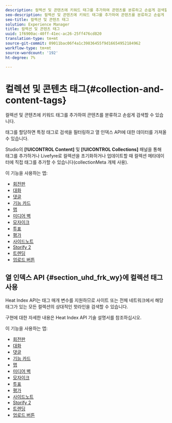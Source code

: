 ```yaml
---
description: 컬렉션 및 콘텐츠에 키워드 태그를 추가하여 콘텐츠를 분류하고 손쉽게 검색할 수 있습니다.
seo-description: 컬렉션 및 콘텐츠에 키워드 태그를 추가하여 콘텐츠를 분류하고 손쉽게 검색할 수 있습니다.
seo-title: 컬렉션 및 콘텐츠 태그
solution: Experience Manager
title: 컬렉션 및 콘텐츠 태그
uuid: 1f6900ac-40ff-41ec-ac26-25ff476cd820
translation-type: tm+mt
source-git-commit: 09011bac06f4a1c39836455f9d16654952184962
workflow-type: tm+mt
source-wordcount: '192'
ht-degree: 7%

---
```



# 컬렉션 및 콘텐츠 태그{#collection-and-content-tags}

컬렉션 및 콘텐츠에 키워드 태그를 추가하여 콘텐츠를 분류하고 손쉽게 검색할 수 있습니다.

태그를 할당하면 특정 태그로 검색을 필터링하고 열 인덱스 API에 대한 데이터를 가져올 수 있습니다.

Studio의 **[!UICONTROL Content]** 및 **[!UICONTROL Collections]** 패널을 통해 태그를 추가하거나 Livefyre로 컬렉션을 초기화하거나 업데이트할 때 컬렉션 메타데이터에 직접 태그를 추가할 수 있습니다(collectionMeta 개체 사용).

이 기능을 사용하는 앱:

* [회전판](/help/using/c-about-apps/c-carousel-app/c-carousel-app.md#c_carousel_app)
* [대화](/help/using/c-about-apps/c-chat-app/c-chat-app.md#c_chat_app)
* [댓글](/help/using/c-about-apps/c-comments/c-comments.md)
* [기능 카드](/help/using/c-about-apps/c-feature-card-app/c-feature-card-app.md#c_feature_card_app)
* [맵](/help/using/c-about-apps/c-map-app/c-map-app.md#c_map_app)
* [미디어 벽](/help/using/c-about-apps/c-media-wall-app/c-media-wall-app.md#c_media_wall_app)
* [모자이크](/help/using/c-about-apps/c-mosaic-app/c-mosaic-app.md#c_mosaic_app)
* [투표](/help/using/c-about-apps/c-polls-app/c-polls-app.md#c_polls_app)
* [평가](/help/using/c-about-apps/c-reviews-app/c-reviews-app.md#c_reviews_app)
* [사이드노트](/help/using/c-about-apps/c-sidenotes-app/c-sidenotes-app.md#c_sidenotes_app)
* [Storify 2](/help/using/c-about-apps/c-storify2/c-storify2.md#c_storify2)
* [트렌딩](/help/using/c-about-apps/c-trending-app/c-trending-app.md#c_trending_app)
* [업로드 버튼](/help/using/c-about-apps/c-upload-button-app/c-upload-button-app.md#c_upload_button_app)

## 열 인덱스 API {#section_uhd_frk_wy}에 컬렉션 태그 사용

Heat Index API는 태그 매개 변수를 지원하므로 사이트 또는 전체 네트워크에서 해당 태그가 있는 모든 컬렉션의 상대적인 핫라인을 검색할 수 있습니다.

구현에 대한 자세한 내용은 Heat Index API 기술 설명서를 참조하십시오.

이 기능을 사용하는 앱:

* [회전판](/help/using/c-about-apps/c-carousel-app/c-carousel-app.md#c_carousel_app)
* [대화](/help/using/c-about-apps/c-chat-app/c-chat-app.md#c_chat_app)
* [댓글](/help/using/c-about-apps/c-comments/c-comments.md)
* [기능 카드](/help/using/c-about-apps/c-feature-card-app/c-feature-card-app.md#c_feature_card_app)
* [맵](/help/using/c-about-apps/c-map-app/c-map-app.md#c_map_app)
* [미디어 벽](/help/using/c-about-apps/c-media-wall-app/c-media-wall-app.md#c_media_wall_app)
* [모자이크](/help/using/c-about-apps/c-mosaic-app/c-mosaic-app.md#c_mosaic_app)
* [투표](/help/using/c-about-apps/c-polls-app/c-polls-app.md#c_polls_app)
* [평가](/help/using/c-about-apps/c-reviews-app/c-reviews-app.md#c_reviews_app)
* [사이드노트](/help/using/c-about-apps/c-sidenotes-app/c-sidenotes-app.md#c_sidenotes_app)
* [Storify 2](/help/using/c-about-apps/c-storify2/c-storify2.md#c_storify2)
* [트렌딩](/help/using/c-about-apps/c-trending-app/c-trending-app.md#c_trending_app)
* [업로드 버튼](/help/using/c-about-apps/c-upload-button-app/c-upload-button-app.md#c_upload_button_app)

